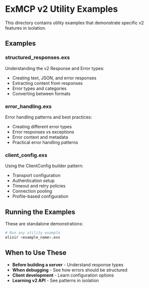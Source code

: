# ExMCP v2 Utility Examples

This directory contains utility examples that demonstrate specific v2 features in isolation.

## Examples

### structured_responses.exs
Understanding the v2 Response and Error types:
- Creating text, JSON, and error responses
- Extracting content from responses
- Error types and categories
- Converting between formats

### error_handling.exs
Error handling patterns and best practices:
- Creating different error types
- Error responses vs exceptions
- Error context and metadata
- Practical error handling patterns

### client_config.exs
Using the ClientConfig builder pattern:
- Transport configuration
- Authentication setup
- Timeout and retry policies
- Connection pooling
- Profile-based configuration

## Running the Examples

These are standalone demonstrations:

```bash
# Run any utility example
elixir <example_name>.exs
```

## When to Use These

- **Before building a server** - Understand response types
- **When debugging** - See how errors should be structured
- **Client development** - Learn configuration options
- **Learning v2 API** - See patterns in isolation